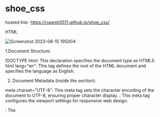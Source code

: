 # shoe_css
hosted link-  https://rupesh0511.github.io/shoe_css/

HTML


![Screenshot 2023-08-15 195004](https://github.com/rupesh0511/shoe_css/assets/69234169/9444b437-6d0e-4b61-ba1f-ea11f05fa3e9)

1.Document Structure:

!DOCTYPE html: This declaration specifies the document type as HTML5.
html lang="en": This tag defines the root of the HTML document and specifies the language as English.

2. Document Metadata (inside the <head> section):

meta charset="UTF-8": This meta tag sets the character encoding of the document to UTF-8, ensuring proper character display.
<meta name="viewport" content="width=device-width, initial-scale=1.0">: This meta tag configures the viewport settings for responsive web design.
<title>Document</title>: The <title> tag sets the title of the web page, which is displayed in the browser's title bar or tab.
link rel="stylesheet" href="./styles.css"/: This <link> tag links an external stylesheet ("styles.css") for styling.
  
3.Page Content (inside the <body> section):

div class="container": This <div> tag creates the main container for the content of the web page.

div class="backcontainer": This <div> tag with the class "backcontainer" seems to be an empty container, possibly for background styling.

div class="subcontainer": This <div> tag with the class "subcontainer" is used to create a sub-container within the main container.

div class="text": This <div> tag with the class "text" appears to be used for containing text content.

 The h1 tag represents the main heading of the content, displaying "Shoe-1."

p class="content".../p: These <p> tags with the class "content" contain paragraphs of text content, which appear to be Lorem Ipsum placeholder text.

div class="image": This tag with the class "image" is used for containing an image.

The img tag displays an image. It uses the "src" attribute to specify the image file's URL and has a class "picture," which may be used for styling or scripting.


CSS


![Screenshot 2023-08-15 195015](https://github.com/rupesh0511/shoe_css/assets/69234169/c14d2b1e-6c20-4194-b1b6-3f7b91e7569f)
![Screenshot 2023-08-15 195036](https://github.com/rupesh0511/shoe_css/assets/69234169/900e3046-34e5-452a-9db7-b5bebbe9f0ad)
